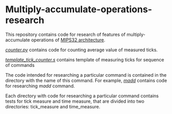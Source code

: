 # Multiply-accumulate-operations-research

This repository contains code for research of features of multiply-accumulate operations of [MIPS32 architecture](https://www.mips.com/products/architectures/mips32-2/).

[*counter.py*](https://github.com/IvanArkhipov1999/Multiply-accumulate-operations-research/blob/main/counter.py) contains code for counting average value of measured ticks.

[*template_tick_counter.s*](https://github.com/IvanArkhipov1999/Multiply-accumulate-operations-research/blob/main/template_tick_counter.s) contains template of measuring ticks for sequence of commands

The code intended for researching a particular command is contained in the directory with the name of this command. For example, [*madd*](https://github.com/IvanArkhipov1999/Multiply-accumulate-operations-research/tree/main/madd) contains code for researching *madd* command.

Each directory with code for researching a particular command contains tests for tick measure and time measure, that are divided into two directories: tick_measure and time_measure.
